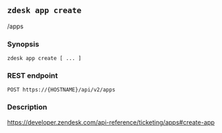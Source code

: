 ## `zdesk app create`

/apps

### Synopsis

    zdesk app create [ ... ]

### REST endpoint

    POST https://{HOSTNAME}/api/v2/apps

### Description

https://developer.zendesk.com/api-reference/ticketing/apps#create-app

